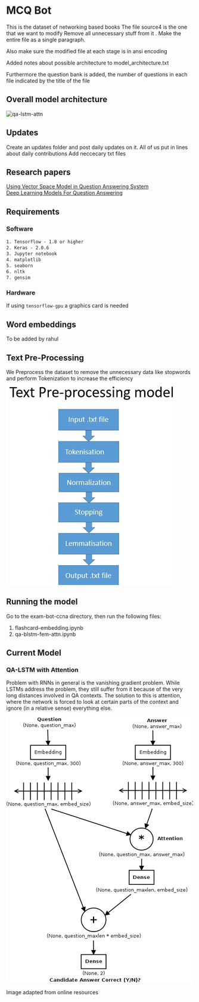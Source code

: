 # MCQ Bot

This is the dataset of networking based books
The file source4 is the one that we want to modify
Remove all unnecessary stuff from it .
Make the entire file as a single paragraph.

Also make sure the modified file at each stage is in ansi encoding

Added notes about possible architecture to model_architecture.txt

Furthermore the question bank is added, the number of questions in each file indicated by the title of the file
## Overall model architecture
![qa-lstm-attn](https://user-images.githubusercontent.com/36242729/41887663-549e80f0-791f-11e8-889c-3237ceab283e.png)

## Updates

Create an updates folder and post daily updates on it. All of us put in lines about daily contributions
Add neccecary txt files

## Research papers 
<a href="/docs/papers/Using-Vector-Space-Model-in-Question-Answering-S_2015_Procedia-Computer-Scie.pdf">Using Vector Space Model in Question Answering System</a> </br>
<a href="/docs/papers/dlqa.pdf">Deep Learning Models For Question Answering</a>

## Requirements

### Software 
 ```
 1. Tensorflow - 1.8 or higher
 2. Keras - 2.0.6 
 3. Jupyter notebook
 4. matplotlib
 5. seaborn
 6. nltk
 7. gensim
 ``` 
### Hardware

 If using ```tensorflow-gpu``` a graphics card is needed
## Word embeddings

To be added by rahul

## Text Pre-Processing

 We Preprocess the dataset to remove the unnecessary data like stopwords and perform Tokenization to increase the efficiency
 
 
 <img src="docs/preprocessing.jpeg"/>

## Running the model

Go to the exam-bot-ccna directory, then run the following files:

1. flashcard-embedding.ipynb
2. qa-blstm-fem-attn.ipynb

## Current Model


### QA-LSTM with Attention

Problem with RNNs in general is the vanishing gradient problem. While LSTMs address the problem, they still suffer from it because of the very long distances involved in QA contexts. The solution to this is attention, where the network is forced to look at certain parts of the context and ignore (in a relative sense) everything else.

<img src="docs/qa-lstm-attn.png"/>

Image adapted from online resources 

